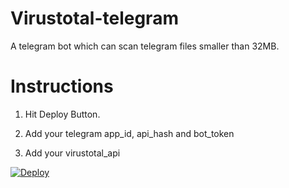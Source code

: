 
# Virustotal-telegram
A telegram bot which can scan telegram files smaller than 32MB.

# Instructions

  1. Hit Deploy Button.
  
  2. Add your telegram app_id, api_hash and bot_token
  
  3. Add your virustotal_api

[![Deploy](https://www.herokucdn.com/deploy/button.svg)](https://heroku.com/deploy?template=https://github.com/uaudith/Virustotal-telegram)
